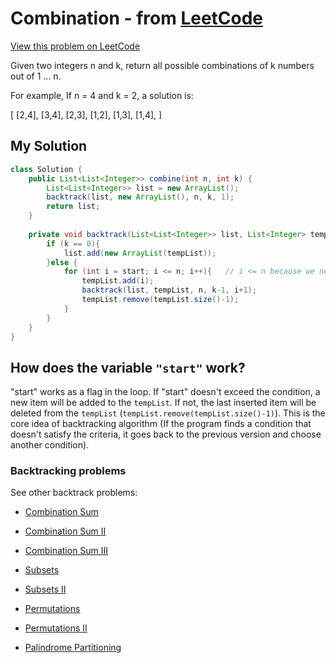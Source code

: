 # Combination - from [LeetCode](https://leetcode.com)
[View this problem on LeetCode](https://leetcode.com/problems/combinations/description/)

Given two integers n and k, return all possible combinations of k numbers out of 1 ... n.

For example,
If n = 4 and k = 2, a solution is:

[
  [2,4],
  [3,4],
  [2,3],
  [1,2],
  [1,3],
  [1,4],
]

## My Solution
```java
class Solution {
    public List<List<Integer>> combine(int n, int k) {
        List<List<Integer>> list = new ArrayList();
        backtrack(list, new ArrayList(), n, k, 1);
        return list;
    }
    
    private void backtrack(List<List<Integer>> list, List<Integer> tempList, int n, int k, int start){
        if (k == 0){
            list.add(new ArrayList(tempList));
        }else {
            for (int i = start; i <= n; i++){   // i <= n because we need the nth number
                tempList.add(i);
                backtrack(list, tempList, n, k-1, i+1);
                tempList.remove(tempList.size()-1);
            }   
        }
    }
}
```

## How does the variable `"start"` work?
"start" works as a flag in the loop. If "start" doesn't exceed the condition, a new item will be added to the `tempList`. If not, the last inserted item will be deleted from the `tempList` (`tempList.remove(tempList.size()-1)`). This is the core idea of backtracking algorithm (If the program finds a condition that doesn't satisfy the criteria, it goes back to the previous version and choose another condition).

### Backtracking problems
See other backtrack problems:

* [Combination Sum](combination-sum.md)

* [Combination Sum II](combination-sum2.md)

* [Combination Sum III](combination-sum3.md)

* [Subsets](subsets.md)

* [Subsets II](subsets2.md)

* [Permutations](permutations.md)

* [Permutations II](permutations2.md)

* [Palindrome Partitioning](palindrome-partitioning.md)